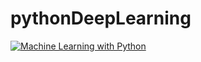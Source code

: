 # pythonDeepLearning
[![Machine Learning with Python](https://img.youtube.com/vi/OGxgnH8y2NM&index=1&list=PLQVvvaa0QuDfKTOs3Keq_kaG2P55YRn5v/0.jpg)](https://www.youtube.com/playlist?list=PLQVvvaa0QuDfKTOs3Keq_kaG2P55YRn5v)
